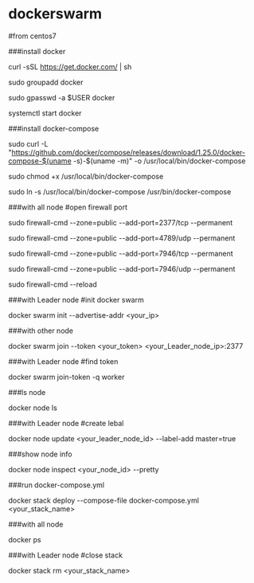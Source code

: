 # dockerswarm
#from centos7

###install docker

curl -sSL https://get.docker.com/ | sh 

sudo groupadd docker

sudo gpasswd -a $USER docker

systemctl start docker

###install docker-compose

sudo curl -L "https://github.com/docker/compose/releases/download/1.25.0/docker-compose-$(uname -s)-$(uname -m)" -o /usr/local/bin/docker-compose

sudo chmod +x /usr/local/bin/docker-compose

sudo ln -s /usr/local/bin/docker-compose /usr/bin/docker-compose

###with all node
#open firewall port


sudo firewall-cmd --zone=public --add-port=2377/tcp --permanent

sudo firewall-cmd --zone=public --add-port=4789/udp --permanent

sudo firewall-cmd --zone=public --add-port=7946/tcp --permanent

sudo firewall-cmd --zone=public --add-port=7946/udp --permanent

sudo firewall-cmd --reload

###with Leader node
#init docker swarm

docker swarm init --advertise-addr <your_ip>

###with other node

docker swarm join --token <your_token> <your_Leader_node_ip>:2377

###with Leader node
#find token

docker swarm join-token -q worker

###ls node

docker node ls

###with Leader node
#create lebal

docker node update <your_leader_node_id> --label-add master=true

###show node info

docker node inspect <your_node_id> --pretty

###run docker-compose.yml

docker stack deploy --compose-file docker-compose.yml <your_stack_name>

###with all node

docker ps

###with Leader node
#close stack

docker stack rm <your_stack_name>
